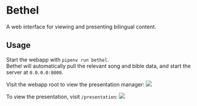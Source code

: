 # Bethel
A web interface for viewing and presenting bilingual content.

## Usage
Start the webapp with `pipenv run bethel`. <br> Bethel will automatically pull the relevant song and bible data, and start the server at `0.0.0.0:8000`.

Visit the webapp root to view the presentation manager:
![](https://i.imgur.com/WpBA3fm.png)

To view the presentation, visit `/presentation`:
![](https://i.imgur.com/P7ATY8A.png)
